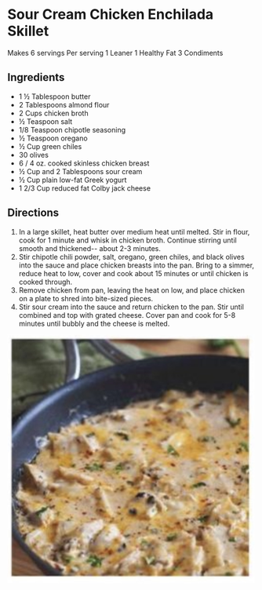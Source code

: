 # Sour Cream Chicken Enchilada Skillet

Makes 6 servings
Per serving
1 Leaner
1 Healthy Fat
3 Condiments

## Ingredients
* 1 ½ Tablespoon butter
* 2 Tablespoons almond flour
* 2 Cups chicken broth
* ½ Teaspoon salt
* 1/8 Teaspoon chipotle seasoning
* ½ Teaspoon oregano
* ½ Cup green chiles
* 30 olives
* 6 / 4 oz. cooked skinless chicken breast
* ½ Cup and 2 Tablespoons sour cream
* ½ Cup plain low-fat Greek yogurt
* 1 2/3 Cup reduced fat Colby jack cheese

## Directions
1. In a large skillet, heat butter over medium heat until melted. Stir in flour, cook for 1 minute and whisk in chicken broth. Continue stirring until smooth and thickened-- about 2-3 minutes.
2. Stir chipotle chili powder, salt, oregano, green chiles, and black olives into the sauce and place chicken breasts into the pan. Bring to a simmer, reduce heat to low, cover and cook about 15 minutes or until chicken is cooked through.
3. Remove chicken from pan, leaving the heat on low, and place chicken on a plate to shred into bite-sized pieces.
4. Stir sour cream into the sauce and return chicken to the pan. Stir until combined and top with grated cheese. Cover pan and cook for 5-8 minutes until bubbly and the cheese is melted.

![Sour Cream Chicken Enchilada Skillet](/images/Sour%20Cream%20Chicken%20Enchilada%20Skillet.jpeg)

